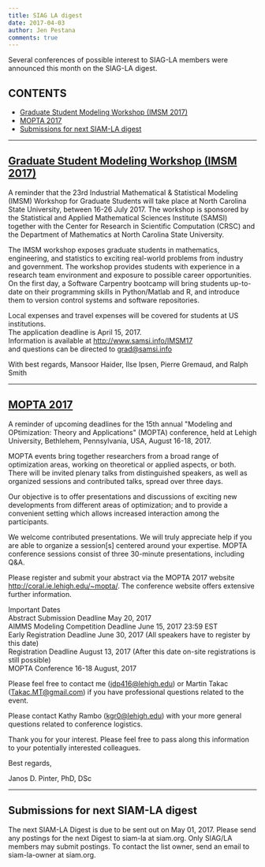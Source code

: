 ```yaml
---
title: SIAG LA digest
date: 2017-04-03
author: Jen Pestana
comments: true
---
```




Several conferences of possible interest to SIAG-LA members were announced this month on the SIAG-LA digest.

## CONTENTS

- [Graduate Student Modeling Workshop (IMSM 2017)](#nav0)
- [MOPTA 2017](#nav1)
- [Submissions for next SIAM-LA digest](#nav2)

---------------

## <a name="nav0"></a><a href="http://www.samsi.info/IMSM17">Graduate Student Modeling Workshop (IMSM 2017)</a>
A reminder that the 23rd Industrial Mathematical & Statistical Modeling (IMSM) Workshop for Graduate Students will take place at North Carolina State University, between 16-26 July 2017.  The workshop is sponsored by the Statistical and Applied Mathematical Sciences Institute (SAMSI) together with the Center for Research in Scientific Computation (CRSC) and the Department of Mathematics at North Carolina State University.

The IMSM workshop exposes graduate students in mathematics, engineering, and statistics to exciting real-world problems from industry and government. The workshop provides students with experience in a research team environment and exposure to possible career opportunities. On the first day, a Software Carpentry bootcamp will bring students up-to-date on their programming skills in Python/Matlab and R, and introduce them to version control systems and software repositories.

Local expenses and travel expenses will be covered for students at US institutions.  
The application deadline is April 15, 2017.  
Information is available at <http://www.samsi.info/IMSM17>  
and questions can be directed to <grad@samsi.info>

With best regards,
Mansoor Haider, Ilse Ipsen, Pierre Gremaud, and Ralph Smith

---------------

## <a name="nav1"></a><a href="http://coral.ie.lehigh.edu/~mopta/">MOPTA 2017</a>

A reminder of upcoming deadlines for the 15th annual "Modeling and OPtimization: Theory and Applications" (MOPTA) conference, held at Lehigh University, Bethlehem, Pennsylvania, USA, August 16-18, 2017.

MOPTA events bring together researchers from a broad range of optimization areas, working on theoretical or applied aspects, or both. There will be invited plenary talks from distinguished speakers, as well as organized sessions and contributed talks, spread over three days. 

Our objective is to offer presentations and discussions of exciting new developments from different areas of optimization; and to provide a convenient setting which allows increased interaction among the participants.  

We welcome contributed presentations. We will truly appreciate help if you are able to organize a session[s] centered around your expertise. MOPTA conference sessions consist of three 30-minute presentations, including Q&A. 

Please register and submit your abstract via the MOPTA 2017 website <http://coral.ie.lehigh.edu/~mopta/>. The conference website offers extensive further information.

Important Dates  
Abstract Submission Deadline May 20, 2017  
AIMMS Modeling Competition Deadline June 15, 2017 23:59 EST  
Early Registration Deadline June 30, 2017 (All speakers have to register by this date)  
Registration Deadline August 13, 2017 (After this date on-site registrations is still possible)  
MOPTA Conference 16-18 August, 2017  

Please feel free to contact me (<jdp416@lehigh.edu>) or Martin Takac (<Takac.MT@gmail.com>) if you have professional questions related to the event.

Please contact Kathy Rambo (<kgr0@lehigh.edu>) with your more general questions related to conference logistics. 

Thank you for your interest. Please feel free to pass along this information to your potentially interested colleagues. 

Best regards,

Janos D. Pinter, PhD, DSc


---------------

## <a name="nav2">Submissions for next SIAM-LA digest</a>

The next SIAM-LA Digest is due to be sent out on May 01, 2017.
Please send any postings for the next Digest to siam-la at siam.org. 
Only SIAG/LA members may submit postings.  To contact the list owner, 
send an email to siam-la-owner at siam.org.
